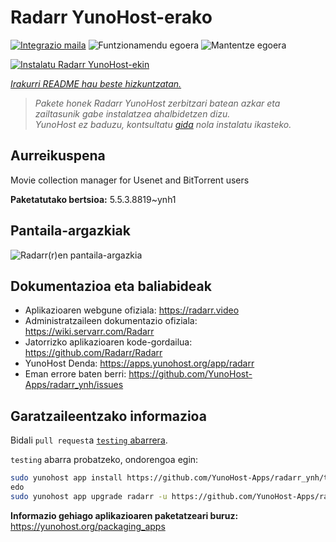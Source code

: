 <!--
Ohart ongi: README hau automatikoki sortu da <https://github.com/YunoHost/apps/tree/master/tools/readme_generator>ri esker
EZ editatu eskuz.
-->

# Radarr YunoHost-erako

[![Integrazio maila](https://dash.yunohost.org/integration/radarr.svg)](https://dash.yunohost.org/appci/app/radarr) ![Funtzionamendu egoera](https://ci-apps.yunohost.org/ci/badges/radarr.status.svg) ![Mantentze egoera](https://ci-apps.yunohost.org/ci/badges/radarr.maintain.svg)

[![Instalatu Radarr YunoHost-ekin](https://install-app.yunohost.org/install-with-yunohost.svg)](https://install-app.yunohost.org/?app=radarr)

*[Irakurri README hau beste hizkuntzatan.](./ALL_README.md)*

> *Pakete honek Radarr YunoHost zerbitzari batean azkar eta zailtasunik gabe instalatzea ahalbidetzen dizu.*  
> *YunoHost ez baduzu, kontsultatu [gida](https://yunohost.org/install) nola instalatu ikasteko.*

## Aurreikuspena

Movie collection manager for Usenet and BitTorrent users

**Paketatutako bertsioa:** 5.5.3.8819~ynh1

## Pantaila-argazkiak

![Radarr(r)en pantaila-argazkia](./doc/screenshots/screenshot.jpg)

## Dokumentazioa eta baliabideak

- Aplikazioaren webgune ofiziala: <https://radarr.video>
- Administratzaileen dokumentazio ofiziala: <https://wiki.servarr.com/Radarr>
- Jatorrizko aplikazioaren kode-gordailua: <https://github.com/Radarr/Radarr>
- YunoHost Denda: <https://apps.yunohost.org/app/radarr>
- Eman errore baten berri: <https://github.com/YunoHost-Apps/radarr_ynh/issues>

## Garatzaileentzako informazioa

Bidali `pull request`a [`testing` abarrera](https://github.com/YunoHost-Apps/radarr_ynh/tree/testing).

`testing` abarra probatzeko, ondorengoa egin:

```bash
sudo yunohost app install https://github.com/YunoHost-Apps/radarr_ynh/tree/testing --debug
edo
sudo yunohost app upgrade radarr -u https://github.com/YunoHost-Apps/radarr_ynh/tree/testing --debug
```

**Informazio gehiago aplikazioaren paketatzeari buruz:** <https://yunohost.org/packaging_apps>
